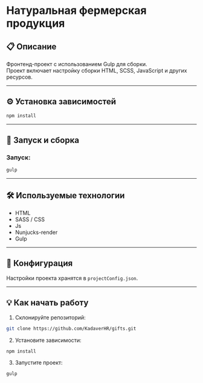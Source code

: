 # Натуральная фермерская продукция

## 📋 Описание

Фронтенд-проект с использованием Gulp для сборки.  
Проект включает настройку сборки HTML, SCSS, JavaScript и других ресурсов.

---
## ⚙️ Установка зависимостей

```bash
npm install
```


---

## 🚀 Запуск и сборка

### Запуск:
```bash
gulp
```

---

## 🛠 Используемые технологии

- HTML
- SASS / CSS
- Js
- Nunjucks-render
- Gulp

---

## 📄 Конфигурация

Настройки проекта хранятся в `projectConfig.json`.

---

## 💡 Как начать работу

1. Склонируйте репозиторий:
```bash
git clone https://github.com/KadaverHR/gifts.git
```

2. Установите зависимости:
```bash
npm install
```

3. Запустите проект:
```bash
gulp
```


